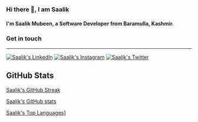### Hi there 👋, I am Saalik

#### I'm **Saalik Mubeen**, a Software Developer from Baramulla, Kashmir.


### Get in touch
-------

[![Saalik's LinkedIn](https://img.shields.io/badge/linkedin-%230077B5.svg?&style=for-the-badge&logo=linkedin&logoColor=white)](https://www.linkedin.com/in/saalik-mubeen-32bb9118a/)
[![Saalik's Instagram](https://img.shields.io/badge/instagram-%23dedede.svg?&style=for-the-badge&logo=medium&logoColor=black)](https://www.instagram.com/salikmubeen/)
[![Saalik's Twitter](https://img.shields.io/badge/twitter-%231DA1F2.svg?&style=for-the-badge&logo=twitter&logoColor=white)](https://www.twitter.com/salik_mubeen)

GitHub Stats
------------
[Saalik's GitHub Streak](https://github-readme-streak-stats.herokuapp.com/?user=saalikmubeen&theme=radical)

[Saalik's GitHub stats](https://github-readme-stats.vercel.app/api?username=saalikmubeen&show_icons=true&theme=radical&include_all_commits=true&count_private=true)

[Saalik's Top Languages](https://github-readme-stats.vercel.app/api/top-langs/?username=saalikmubeen&theme=radical&layout=compact&langs_count=6)]

<!--
**saalikmubeen/saalikmubeen** is a ✨ _special_ ✨ repository because its `README.md` (this file) appears on your GitHub profile.

Here are some ideas to get you started:

- 🔭 I’m currently working on ...
- 🌱 I’m currently learning ...
- 👯 I’m looking to collaborate on ...
- 🤔 I’m looking for help with ...
- 💬 Ask me about ...
- 📫 How to reach me: ...
- 😄 Pronouns: ...
- ⚡ Fun fact: ...
-->
